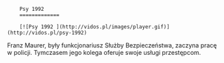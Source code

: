 
        Psy 1992 
        =============
        
        [![Psy 1992 ](http://vidos.pl/images/player.gif)](http://vidos.pl/psy-1992)
        
        
 Franz Maurer, były funkcjonariusz Służby Bezpieczeństwa, zaczyna pracę w policji. Tymczasem jego kolega oferuje swoje usługi przestępcom.
    